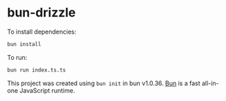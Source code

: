 # bun-drizzle

To install dependencies:

```bash
bun install
```

To run:

```bash
bun run index.ts.ts
```

This project was created using `bun init` in bun v1.0.36. [Bun](https://bun.sh) is a fast all-in-one JavaScript runtime.
